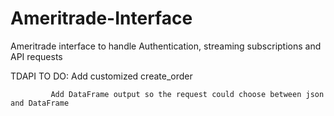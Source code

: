 # Ameritrade-Interface
Ameritrade interface to handle Authentication, streaming subscriptions and API requests

TDAPI TO DO: Add customized create_order

             Add DataFrame output so the request could choose between json and DataFrame
